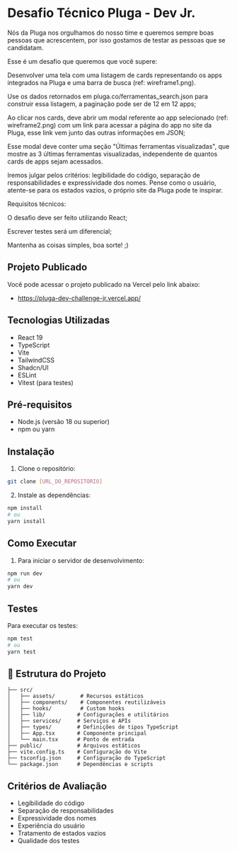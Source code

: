 # Desafio Técnico Pluga - Dev Jr.

Nós da Pluga nos orgulhamos do nosso time e queremos sempre boas pessoas que acrescentem, por isso gostamos de testar as pessoas que se candidatam.

Esse é um desafio que queremos que você supere:

Desenvolver uma tela com uma listagem de cards representando os apps integrados na Pluga e uma barra de busca (ref: wireframe1.png).

Use os dados retornados em pluga.co/ferramentas_search.json para construir essa listagem, a paginação pode ser de 12 em 12 apps;

Ao clicar nos cards, deve abrir um modal referente ao app selecionado (ref: wireframe2.png) com um link para acessar a página do app no site da Pluga, esse link vem junto das outras informações em JSON;

Esse modal deve conter uma seção "Últimas ferramentas visualizadas", que mostre as 3 últimas ferramentas visualizadas, independente de quantos cards de apps sejam acessados.

Iremos julgar pelos critérios: legibilidade do código, separação de responsabilidades e expressividade dos nomes. Pense como o usuário, atente-se para os estados vazios, o próprio site da Pluga pode te inspirar.

Requisitos técnicos:

O desafio deve ser feito utilizando React;

Escrever testes será um diferencial;

Mantenha as coisas simples, boa sorte! ;)

## Projeto Publicado

Você pode acessar o projeto publicado na Vercel pelo link abaixo:

- https://pluga-dev-challenge-jr.vercel.app/

## Tecnologias Utilizadas

- React 19
- TypeScript
- Vite
- TailwindCSS
- Shadcn/UI
- ESLint
- Vitest (para testes)

## Pré-requisitos

- Node.js (versão 18 ou superior)
- npm ou yarn

## Instalação

1. Clone o repositório:

```bash
git clone [URL_DO_REPOSITÓRIO]
```

2. Instale as dependências:

```bash
npm install
# ou
yarn install
```

## Como Executar

1. Para iniciar o servidor de desenvolvimento:

```bash
npm run dev
# ou
yarn dev
```

## Testes

Para executar os testes:

```bash
npm test
# ou
yarn test
```

## 📁 Estrutura do Projeto

```
├── src/
│   ├── assets/        # Recursos estáticos
│   ├── components/    # Componentes reutilizáveis
│   ├── hooks/         # Custom hooks
│   ├── lib/          # Configurações e utilitários
│   ├── services/     # Serviços e APIs
│   ├── types/        # Definições de tipos TypeScript
│   ├── App.tsx       # Componente principal
│   └── main.tsx      # Ponto de entrada
├── public/           # Arquivos estáticos
├── vite.config.ts    # Configuração do Vite
├── tsconfig.json     # Configuração do TypeScript
└── package.json      # Dependências e scripts
```

## Critérios de Avaliação

- Legibilidade do código
- Separação de responsabilidades
- Expressividade dos nomes
- Experiência do usuário
- Tratamento de estados vazios
- Qualidade dos testes
